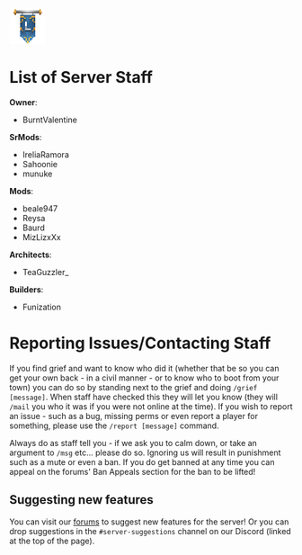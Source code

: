 ![ribbon](images/L-ribbon.png) 

# List of Server Staff

**Owner**: 
- BurntValentine

**SrMods**:
- IreliaRamora
- Sahoonie
- munuke

**Mods**:
- beale947
- Reysa
- Baurd
- MizLizxXx

**Architects**:
- TeaGuzzler_

**Builders**:
- Funization


# Reporting Issues/Contacting Staff

If you find grief and want to know who did it (whether that be so you can get your own back - in a civil manner - or to know who to boot from your town) you can do so by standing next to the grief and doing `/grief [message]`. When staff have checked this they will let you know (they will `/mail` you who it was if you were not online at the time).
If you wish to report an issue - such as a bug, missing perms or even report a player for something, please use the `/report [message]` command.

Always do as staff tell you - if we ask you to calm down, or take an argument to `/msg` etc... please do so. Ignoring us will result in punishment such as a mute or even a ban.
If you do get banned at any time you can appeal on the forums' Ban Appeals section for the ban to be lifted!

## Suggesting new features

You can visit our [forums](https://lc-forums.enjin.com/) to suggest new features for the server!
Or you can drop suggestions in the `#server-suggestions` channel on our Discord (linked at the top of the page).
